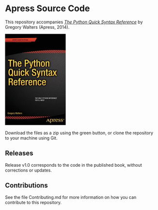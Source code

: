 # Apress Source Code

This repository accompanies [*The Python Quick Syntax Reference*](http://www.apress.com/9781430264781) by Gregory  Walters (Apress, 2014).

![Cover image](9781430264781.jpg)

Download the files as a zip using the green button, or clone the repository to your machine using Git.

## Releases

Release v1.0 corresponds to the code in the published book, without corrections or updates.

## Contributions

See the file Contributing.md for more information on how you can contribute to this repository.
